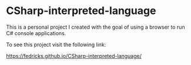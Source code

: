 # CSharp-interpreted-language

This is a personal project I created with the goal of using a browser to run C# console applications.

To see this project visit the following link: 

https://fedricks.github.io/CSharp-interpreted-language/ 
